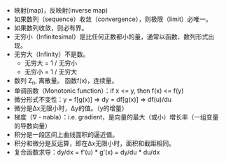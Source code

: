 * 映射(map)，反映射(inverse map)
* 如果数列（sequence）收敛（convergence），则极限（limit）必唯一。
* 如果数列收敛，则必有界。
* 无穷小（Infinitesimal）是比任何正数都小的量，通常以函数、数列形式出现。
* 无穷大（Infinity）不是数。
	* 无穷大 = 1 / 无穷小
	* 无穷小 = 1 / 无穷大
* 数列 Z<sub>n</sub>, 离散量。 函数f(x)，连续量。
* 单调函数（Monotonic function）：if x <= y, then f(x) <= f(y)
* 微分形式不变性：y = f[g(x)]  => dy = df[g(x)] => df(u)/du
* 微分是Δx无限小时，Δy的值。（y的增量）
* 梯度（ᐁ - nabla）：i.e. gradient，是向量的最大（或小）增长率（一组变量的导数向量）
* 积分是一段区间上曲线面积的逼近值。
* 积分和微分是反运算，即在Δx无限小时，面积和截距相同。
* 复合函数求导：dy/dx = f'(u) * g'(x) = dy/du * du/dx
